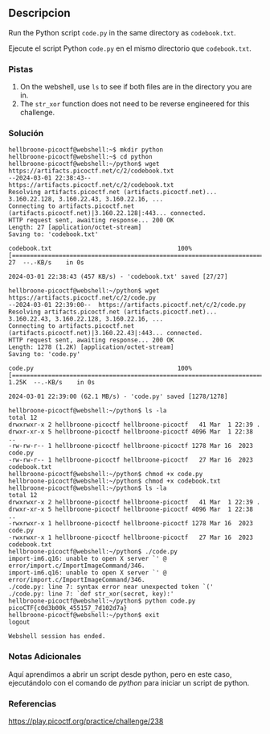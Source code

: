 ## Descripcion
Run the Python script `code.py` in the same directory as `codebook.txt`.

Ejecute el script Python `code.py` en el mismo directorio que `codebook.txt`.
### Pistas
1. On the webshell, use `ls` to see if both files are in the directory you are in.
2. The `str_xor` function does not need to be reverse engineered for this challenge.
### Solución
```
hellbroone-picoctf@webshell:~$ mkdir python
hellbroone-picoctf@webshell:~$ cd python
hellbroone-picoctf@webshell:~/python$ wget https://artifacts.picoctf.net/c/2/codebook.txt
--2024-03-01 22:38:43--  https://artifacts.picoctf.net/c/2/codebook.txt
Resolving artifacts.picoctf.net (artifacts.picoctf.net)... 3.160.22.128, 3.160.22.43, 3.160.22.16, ...
Connecting to artifacts.picoctf.net (artifacts.picoctf.net)|3.160.22.128|:443... connected.
HTTP request sent, awaiting response... 200 OK
Length: 27 [application/octet-stream]
Saving to: 'codebook.txt'

codebook.txt                                   100%[===================================================================================================>]      27  --.-KB/s    in 0s      

2024-03-01 22:38:43 (457 KB/s) - 'codebook.txt' saved [27/27]

hellbroone-picoctf@webshell:~/python$ wget https://artifacts.picoctf.net/c/2/code.py
--2024-03-01 22:39:00--  https://artifacts.picoctf.net/c/2/code.py
Resolving artifacts.picoctf.net (artifacts.picoctf.net)... 3.160.22.43, 3.160.22.128, 3.160.22.16, ...
Connecting to artifacts.picoctf.net (artifacts.picoctf.net)|3.160.22.43|:443... connected.
HTTP request sent, awaiting response... 200 OK
Length: 1278 (1.2K) [application/octet-stream]
Saving to: 'code.py'

code.py                                        100%[===================================================================================================>]   1.25K  --.-KB/s    in 0s      

2024-03-01 22:39:00 (62.1 MB/s) - 'code.py' saved [1278/1278]

hellbroone-picoctf@webshell:~/python$ ls -la
total 12
drwxrwxr-x 2 hellbroone-picoctf hellbroone-picoctf   41 Mar  1 22:39 .
drwxr-xr-x 5 hellbroone-picoctf hellbroone-picoctf 4096 Mar  1 22:38 ..
-rw-rw-r-- 1 hellbroone-picoctf hellbroone-picoctf 1278 Mar 16  2023 code.py
-rw-rw-r-- 1 hellbroone-picoctf hellbroone-picoctf   27 Mar 16  2023 codebook.txt
hellbroone-picoctf@webshell:~/python$ chmod +x code.py
hellbroone-picoctf@webshell:~/python$ chmod +x codebook.txt
hellbroone-picoctf@webshell:~/python$ ls -la
total 12
drwxrwxr-x 2 hellbroone-picoctf hellbroone-picoctf   41 Mar  1 22:39 .
drwxr-xr-x 5 hellbroone-picoctf hellbroone-picoctf 4096 Mar  1 22:38 ..
-rwxrwxr-x 1 hellbroone-picoctf hellbroone-picoctf 1278 Mar 16  2023 code.py
-rwxrwxr-x 1 hellbroone-picoctf hellbroone-picoctf   27 Mar 16  2023 codebook.txt
hellbroone-picoctf@webshell:~/python$ ./code.py
import-im6.q16: unable to open X server `' @ error/import.c/ImportImageCommand/346.
import-im6.q16: unable to open X server `' @ error/import.c/ImportImageCommand/346.
./code.py: line 7: syntax error near unexpected token `('
./code.py: line 7: `def str_xor(secret, key):'
hellbroone-picoctf@webshell:~/python$ python code.py
picoCTF{c0d3b00k_455157_7d102d7a}
hellbroone-picoctf@webshell:~/python$ exit
logout

Webshell session has ended.
```
### Notas Adicionales
Aquí aprendimos a abrir un script desde python, pero en este caso, ejecutándolo con el comando de *python* para iniciar un script de python.
### Referencias
https://play.picoctf.org/practice/challenge/238